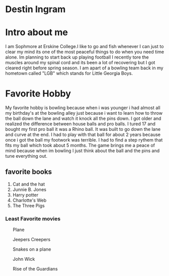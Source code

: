 <h1>Destin Ingram</h1>

<h1>Intro about me</h1>
<p>I  am Sophmore at Erskine College.I like to go and fish whenever I can just to clear my mind its one of the most peaceful things to do when you need time alone. Im planning to start back up playing football I recently tore the muscles around my spinal cord and its been a lot of recovering but I got cleared right before spring season. I am apart of a bowling team back in my hometown called "LGB" which stands for Little Georgia Boys.</p>
        
<h1>Favorite Hobby</h1>
<p>My favorite hobby is bowling because when i was younger i had almost all my birthday's at the bowling alley just because i want to learn how to throw the ball down the lane and watch it knock all the pins down. 
I got older and realized the difference between house balls and pro balls. 
I tured 17 and bought my first pro ball it was a Rhino ball. It was built to go down the lane and curve at the end. 
I had to play with that ball for about 2 years because once i got the ball my footwork was terrible.
I had to find a step rythem that fits my ball which took about 5 months.
The game brings me a peace of mind because when im bowling I just think about the ball and the pins and tune everything out.</p>  
        
<h2>favorite books</h2>
<ol>
<li>Cat and the hat</li>
<li>Junnie B. Jones</li>  
<li>Harry potter</li> 
<li>Charlotte's Web</li>
<li>The Three Pigs</li>
</ol>
<h3>Least Favorite movies</h3>
<ul>Plane</ul>
<ul>Jeepers Creepers</ul>
<ul>Snakes on a plane</ul>
<ul>John Wick</ul>
<ul>Rise of the Guardians</ul>
</body>        
 </html>
